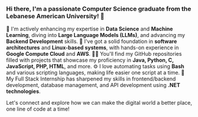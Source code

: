 ### Hi there, I'm a passionate Computer Science graduate from the Lebanese American University! 👋

🔭 I'm actively enhancing my expertise in **Data Science** and **Machine Learning**, diving into **Large Language Models (LLMs)**, and advancing my **Backend Development** skills.
🌱 I've got a solid foundation in **software architectures** and **Linux-based systems**, with hands-on experience in **Google Compute Cloud** and **AWS**.
👨‍💻 You'll find my GitHub repositories filled with projects that showcase my proficiency in **Java, Python, C, JavaScript, PHP, HTML**, and more.
⚙️ I love automating tasks using **Bash** and various scripting languages, making life easier one script at a time.
💼 My Full Stack Internship has sharpened my skills in frontend/backend development, database management, and API development using **.NET technologies**.

Let's connect and explore how we can make the digital world a better place, one line of code at a time!
